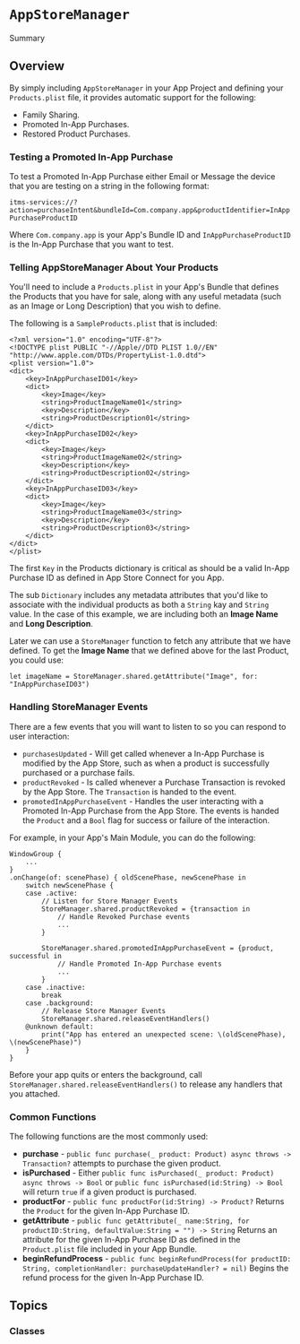 # ``AppStoreManager``

<!--@START_MENU_TOKEN@-->Summary<!--@END_MENU_TOKEN@-->

## Overview

By simply including `AppStoreManager` in your App Project and defining your `Products.plist` file, it provides automatic support for the following:

* Family Sharing.
* Promoted In-App Purchases.
* Restored Product Purchases.

### Testing a Promoted In-App Purchase

To test a Promoted In-App Purchase either Email or Message the device that you are testing on a string in the following format:

`itms-services://?action=purchaseIntent&bundleId=Com.company.app&productIdentifier=InAppPurchaseProductID`

Where `Com.company.app` is your App's Bundle ID and `InAppPurchaseProductID` is the In-App Purchase that you want to test.

### Telling AppStoreManager About Your Products

You'll need to include a `Products.plist` in your App's Bundle that defines the Products that you have for sale, along with any useful metadata (such as an Image or Long Description) that you wish to define.

The following is a `SampleProducts.plist` that is included:

```
<?xml version="1.0" encoding="UTF-8"?>
<!DOCTYPE plist PUBLIC "-//Apple//DTD PLIST 1.0//EN" "http://www.apple.com/DTDs/PropertyList-1.0.dtd">
<plist version="1.0">
<dict>
    <key>InAppPurchaseID01</key>
    <dict>
        <key>Image</key>
        <string>ProductImageName01</string>
        <key>Description</key>
        <string>ProductDescription01</string>
    </dict>
    <key>InAppPurchaseID02</key>
    <dict>
        <key>Image</key>
        <string>ProductImageName02</string>
        <key>Description</key>
        <string>ProductDescription02</string>
    </dict>
    <key>InAppPurchaseID03</key>
    <dict>
        <key>Image</key>
        <string>ProductImageName03</string>
        <key>Description</key>
        <string>ProductDescription03</string>
    </dict>
</dict>
</plist>
``` 

The first `Key` in the Products dictionary is critical as should be a valid In-App Purchase ID as defined in App Store Connect for you App.

The sub `Dictionary` includes any metadata attributes that you'd like to associate with the individual products as both a `String` kay and `String` value. In the case of this example, we are including both an **Image Name** and **Long Description**. 

Later we can use a `StoreManager` function to fetch any attribute that we have defined. To get the **Image Name** that we defined above for the last Product, you could use:

```
let imageName = StoreManager.shared.getAttribute("Image", for: "InAppPurchaseID03")
```

### Handling StoreManager Events

There are a few events that you will want to listen to so you can respond to user interaction:

* `purchasesUpdated` - Will get called whenever a In-App Purchase is modified by the App Store, such as when a product is successfully purchased or a purchase fails.
* `productRevoked` - Is called whenever a Purchase Transaction is revoked by the App Store. The `Transaction` is handed to the event.
* `promotedInAppPurchaseEvent` - Handles the user interacting with a Promoted In-App Purchase from the App Store. The events is handed the `Product` and a `Bool` flag for success or failure of the interaction.


For example, in your App's Main Module, you can do the following:

```
WindowGroup {
    ...
}
.onChange(of: scenePhase) { oldScenePhase, newScenePhase in
    switch newScenePhase {
    case .active:
        // Listen for Store Manager Events
        StoreManager.shared.productRevoked = {transaction in
            // Handle Revoked Purchase events
            ...
        }
        
        StoreManager.shared.promotedInAppPurchaseEvent = {product, successful in
            // Handle Promoted In-App Purchase events
            ...
        }
    case .inactive:
        break
    case .background:
        // Release Store Manager Events
        StoreManager.shared.releaseEventHandlers()
    @unknown default:
        print("App has entered an unexpected scene: \(oldScenePhase), \(newScenePhase)")
    }
}
```

Before your app quits or enters the background, call `StoreManager.shared.releaseEventHandlers()` to release any handlers that you attached.

### Common Functions

The following functions are the most commonly used:

* **purchase** - `public func purchase(_ product: Product) async throws -> Transaction?` attempts to purchase the given product.
* **isPurchased** - Either `public func isPurchased(_ product: Product) async throws -> Bool` or `public func isPurchased(id:String) -> Bool` will return `true` if a given product is purchased.
* **productFor** - `public func productFor(id:String) -> Product?` Returns the `Product` for the given In-App Purchase ID.
* **getAttribute** - `public func getAttribute(_ name:String, for productID:String, defaultValue:String = "") -> String` Returns an attribute for the given In-App Purchase ID as defined in the `Product.plist` file included in your App Bundle.
* **beginRefundProcess** - `public func beginRefundProcess(for productID: String, completionHandler: purchaseUpdateHandler? = nil)` Begins the refund process for the given In-App Purchase ID.

## Topics

### Classes
